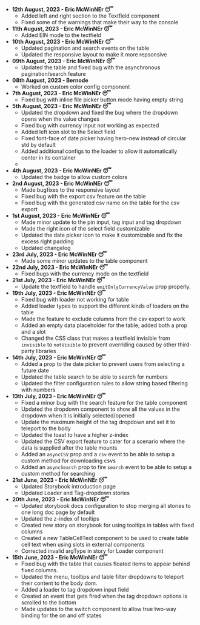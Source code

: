 - **12th August, 2023 - Eric McWinNEr 😴**
  - Added left and right section to the Textfield component
  - Fixed some of the warnings that make their way to the console
- **11th August, 2023 - Eric McWinNEr 😴**
  - Added EIN mode to the textfield
- **10th August, 2023 - Eric McWinNEr 😴**
  - Updated pagination and search events on the table
  - Updated the responsive layout to make it more repsonsive
- **09th August, 2023 - Eric McWinNEr 😴**
  - Updated the table and fixed bug with the asynchronous pagination/search feature
- **08th August, 2023 - Bernode**
  - Worked on custom color config component
- **7th August, 2023 - Eric McWinNEr 😴**
  - Fixed bug with inline file picker button mode having empty string
- **5th August, 2023 - Eric McWinNEr 😴**
  - Updated the dropdown and fixed the bug where the dropdown opens when the value changes
  - Fixed bug with currency input not working as expected
  - Added left icon slot to the Select field
  - Fixed font-face of date picker having hero-new instead of circular std by default
  - Added additional configs to the loader to allow it automatically center in its container
  - 
- **4th August, 2023 - Eric McWinNEr 😴**
  - Updated the badge to allow custom colors
- **2nd August, 2023 - Eric McWinNEr 😴**
  - Made bugfixes to the responsive layout
  - Fixed bug with the export csv feature on the table
  - Fixed bug with the generated csv name on the table for the csv export
- **1st August, 2023 - Eric McWinNEr 😴**
  - Made minor update to the pin input, tag input and tag dropdown
  - Made the right icon of the select field customizable
  - Updated the date picker icon to make it customizable and fix the excess right padding
  - Updated changelog
- **23rd July, 2023 - Eric McWinNEr 😴**
  - Made some minor updates to the table component
- **22nd July, 2023 - Eric McWinNEr 😴**
  - Fixed bugs with the currency mode on the textfield
- **21st July, 2023 - Eric McWinNEr 😴**
  - Update the textfield to handle `emitOnlyCurrencyValue` prop properly.
- **19th July, 2023 - Eric McWinNEr 😴**
  - Fixed bug with loader not working for table
  - Added loader types to support the different kinds of loaders on the table
  - Made the feature to exclude columns from the csv export to work
  - Added an empty data placeholder for the table; added both a prop and a slot
  - Changed the CSS class that makes a textfield invisible from `invisible` to `notVisible` to prevent overriding caused by other third-party libraries
- **14th July, 2023 - Eric McWinNEr 😴**
  - Added a prop to the date picker to prevent users from selecting a future date
  - Updated the table search to be able to search for numbers
  - Updated the filter configuration rules to allow string based filtering with numbers
- **13th July, 2023 - Eric McWinNEr 😴**
  - Fixed a minor bug with the search feature for the table component
  - Updated the dropdown component to show all the values in the dropdown when it is initially selected/opened
  - Update the maximum height of the tag dropdown and set it to teleport to the body
  - Updated the toast to have a higher z-index
  - Updated the CSV export feature to cater for a scenario where the data is supplied after the table mounts
  - Added an `asyncCSV` prop and a `csv` event to be able to setup a custom method for downloading csvs
  - Added an `asyncSearch` prop to fire `search` event to be able to setup a custom method for searching
- **21st June, 2023 - Eric McWinNEr 😴**
  - Updated Storybook introduction page
  - Updated Loader and Tag-dropdown stories
- **20th June, 2023 - Eric McWinNEr 😴**
  - Updated storybook docs configuration to stop merging all stories to one long doc page by default
  - Updated the z-index of tooltips
  - Created new story on storybook for using tooltips in tables with fixed columns
  - Created a new TableCellText component to be used to create table cell text when using slots in external components
  - Corrected invalid argType in story for Loader component
- **15th June, 2023 - Eric McWinNEr 😴** 
  - Fixed bug with the table that causes floated items to appear behind fixed columns.
  - Updated the menu, tooltips and table filter dropdowns to teleport their content to the body dom.
  - Added a loader to tag dropdown input field
  - Created an event that gets fired when the tag dropdown options is scrolled to the bottom
  - Made updates to the switch component to allow true two-way binding for the on and off states
